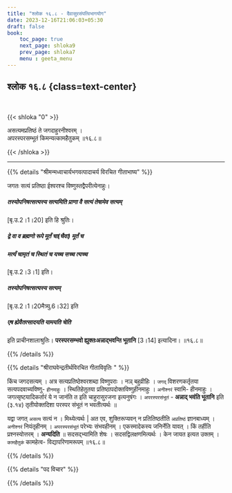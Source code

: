 ```yaml
---
title: "श्लोक १६.८ - दैवासुरसंपत्विभागयोग"
date: 2023-12-16T21:06:03+05:30
draft: false
book:
    toc_page: true
    next_page: shloka9
    prev_page: shloka7
    menu : geeta_menu
---
```




## श्लोक १६.८ {class=text-center}

<br/>

{{< shloka  "0"  >}}

असत्यमप्रतिष्ठं ते जगदाहुरनीश्वरम् ।  
अपरस्परसम्भूतं किमन्यत्कामहैतुकम् ॥१६.८॥

{{< /shloka >}}

---


{{% details "श्रीमन्मध्वाचार्यभगवत्पादाचर्य विरचित  गीताभाष्य" %}}

जगतः सत्यं प्रतिष्ठा ईश्वरश्च विष्णुस्तद्वैपरीत्येनाहुः। 
##### तस्योपनिषत्सत्यस्य सत्यमिति प्राणा वै सत्यं तेषामेव सत्यम् 
[बृ.उ.2।1।20] इति हि श्रुतिः। 
##### द्वे वा व ब्रह्मणो रूपे मूर्तं चा(चैवा) मूर्तं च 
##### मर्त्यं चामृतं च स्थितं च यच्च सच्च त्यच्च 
[बृ.उ.2।3।1] इति। 
##### तस्योपनिषत्सत्यस्य सत्यम् 
[बृ.उ.2।1।20मैत्र्यु.6।32] इति 
##### एष ह्येवैतत्सादयति यामयति चेति 
इति प्राचीनशालाश्रुतिः। 
**परस्परसम्भवो ह्युक्तःअन्नाद्भवन्ति भूतानि** [3।14] इत्यादिना। ॥१६.८॥

{{% /details %}}



{{% details "श्रीराघवेन्द्रतीर्थविरचित गीताविवृतिः " %}}

किंच जगदसत्यम्‌ । 
अत्र सत्यप्रतिष्ठेश्वरशब्दा विष्णुपराः । 
नञ् बहुव्रीहिः । `जगद्‌` विशरणकर्तृतया 
सत्यपदवाच्यविष्णु- `हीनमाहुः` ।
स्थितिहेतुतया प्रतिष्ठापदोक्तविष्णुहीनमाहुः । 
`अनीश्नरं` स्वामि- हीनमाहुः ।
जगत्सृष्टयादिकर्तारं ये न जानंति त इति 
चाहुरासुरजना इत्यनुषंगः ।
`अपरस्परसंभूतं` - **अन्नाद्‌ भवंति भूतानि** इति 
(३.१४) तृतीयोक्तदिशा परस्पर संभूतं न भवतीत्यर्थः ॥   

यद्वा जगत् `असत्य` सत्यं न । मिथ्येत्यर्थः | 
अत एव, शुक्तिरूप्यवन् न प्रतितिष्ठतीति `अप्रतिष्ठं` 
ज्ञानबाध्यम्‌ । `अनीश्नरं` नियंतृहीनम्‌ ।
`अपरस्परसंभूतं` परेभ्यः संभवहीनम्‌ । 
एकस्मादेकस्य जनिर्नेति यावत्‌ । 
किं तर्हीति प्रश्नस्योत्तरम्‌ । **अन्यदिति** ॥ 
सदसद्भ्यामिति शेषः । सदसद्विलक्षणमित्यर्थः । 
केन जायत इत्यत उक्तम्‌ । `कामहैतुकं` 
कामहेत्व- विद्यापरिणामरूपम्‌ ॥१६.८॥

{{% /details %}}


{{% details "पद विचार" %}}


{{% /details %}}
